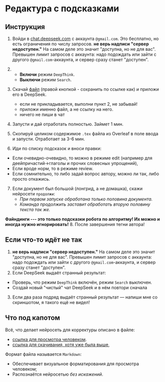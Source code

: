 # Редактура с подсказками
## Инструкция

1. Войди в [chat.deepseek.com](https://chat.deepseek.com/) с аккаунта `@gmail.com`. Это бесплатно, но есть ограничения по числу запросов. 
    **не верь надписи "сервер недоступен."** На самом деле это значит "доступна, но не для вас". Превышен лимит запросов с аккаунта: надо подождать или зайти с другого `@gmail.com`-аккаунта, и сервер сразу станет "доступен".

2.  * **Включи** режим `DeepThink`. 
    * **Выключи** режим `Search`.

3. Скачай [файл](https://raw.githubusercontent.com/zalig/redaktura/refs/heads/main/edithelper/ai-helper-v0.1.md) (правой кнопкой - сохранить по ссылке как) и приложи его в DeepSeek.
    * если не прикладывается, выполни пункт 2, не забывай!
    * приложи именно файл, а не ссылку на него.
    * ничего не пиши в чат

4. Запусти и дай отработать полностью. Займет 1 мин.

5. Скопируй целиком содержимое `.tex` файла из Overleaf в поле ввода и запусти. Отработает за 3-6 мин.

6. Иди по списку подсказок и вноси правки: 
- Если очевидно-очевидно, то можно в режиме edit (например для деейпричастий->глаголы и прочих словесных упрощений), 
- Если вроде норм, то в режиме review.
- Если сомнительно, то либо задай вопрос автору, можно ли так, либо просто откажись.

7. Если документ был большой (лонгрид, а не домашка), скажи нейросети `продолжи`:
    * *При первом запуске обработана только половина документа.*
    * *Команда продолжить заставит обработать вторую половину текста так же.*

**Файндинги --- это только подсказки робота по алгоритму! Их можно и иногда нужно игнорировать!**
8. После завершения тегни автора!

## Если что-то идёт не так

1. **не верь надписи "сервер недоступен."** На самом деле это значит "доступна, но не для вас". Превышен лимит запросов с аккаунта: надо подождать или зайти с другого `@gmail.com`-аккаунта, и сервер сразу станет "доступен".
2. Если DeepSeek выдаёт странный результат: 
  * Проверь, что режим `DeepThink` включён, режим `Search` выключен.
  * Создай новый "чистый" чат DeepSeek и в нём повтори сначала
3. Если два раза подряд выдаёт странный результат — напиши мне со скриншотом, я такого ещё не видел!

## Что под капотом
Всё, что делает нейросеть для корректуры описано в файле:
* [ссылка для просмотра человеком](https://github.com/zalig/redaktura/blob/main/edithelper/ai-helper-v0.1.md).
* [ссылка для скачивания, хотя уже была выше](https://raw.githubusercontent.com/zalig/redaktura/refs/heads/main/edithelper/ai-helper-v0.1.md),

Формат файла называется `Markdown`:
* Обеспечивает визуальное форматирования для просмотра человеком;
* Распознаётся нейросетью *без искажений*.
